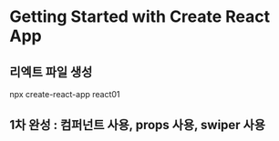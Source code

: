 # Getting Started with Create React App

## 리엑트 파일 생성

npx create-react-app react01

## 1차 완성 : 컴퍼넌트 사용, props 사용, swiper 사용
